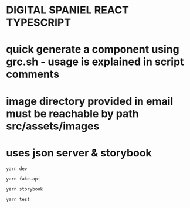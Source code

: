 # DIGITAL SPANIEL REACT TYPESCRIPT

# quick generate a component using grc.sh - usage is explained in script comments

# image directory provided in email must be reachable by path src/assets/images

# uses json server & storybook

```
yarn dev
```

```
yarn fake-api
```

```
yarn storybook
```

```
yarn test
```
